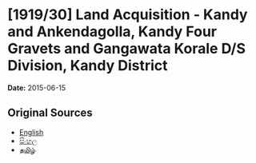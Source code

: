 # [1919/30] Land Acquisition - Kandy and Ankendagolla, Kandy Four Gravets and Gangawata Korale D/S Division, Kandy District

**Date:** 2015-06-15

## Original Sources

- [English](https://documents.gov.lk/view/extra-gazettes/2015/6/1919-30_E.pdf)
- [සිංහල](https://documents.gov.lk/view/extra-gazettes/2015/6/1919-30_S.pdf)
- [தமிழ்](https://documents.gov.lk/view/extra-gazettes/2015/6/1919-30_T.pdf)
